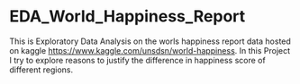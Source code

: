# EDA_World_Happiness_Report
This is Exploratory Data Analysis on the worls happiness report data hosted on kaggle https://www.kaggle.com/unsdsn/world-happiness.
In this Project I try to explore reasons to justify the difference in happiness score of different regions.
